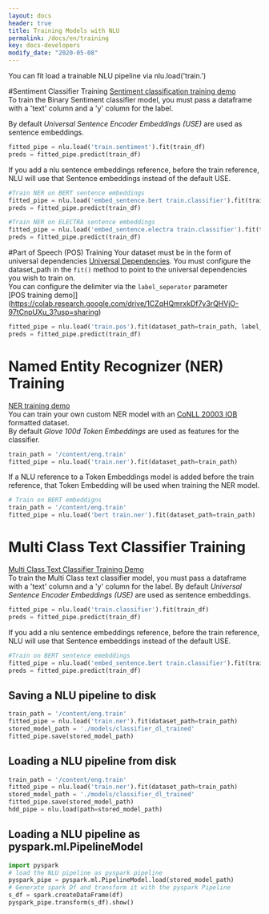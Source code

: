 ```yaml
---
layout: docs
header: true
title: Training Models with NLU
permalink: /docs/en/training
key: docs-developers
modify_date: "2020-05-08"
---
```


<div class="main-docs" markdown="1">

<div class="h3-box" markdown="1">

You can fit load a trainable NLU pipeline via nlu.load('train.<model>') 

#Sentiment Classifier Training
[Sentiment classification training demo](https://colab.research.google.com/drive/1f-EORjO3IpvwRAktuL4EvZPqPr2IZ_g8?usp=sharing)        
To train the Binary Sentiment classifier model, you must pass a dataframe with a 'text' column and a 'y' column for the label.

By default *Universal Sentence Encoder Embeddings (USE)* are used as sentence embeddings.

```python
fitted_pipe = nlu.load('train.sentiment').fit(train_df)
preds = fitted_pipe.predict(train_df)
```
If you add a nlu sentence embeddings reference, before the train reference, NLU will use that Sentence embeddings instead of the default USE.

```python
#Train NER on BERT sentence embeddings
fitted_pipe = nlu.load('embed_sentence.bert train.classifier').fit(train_df)
preds = fitted_pipe.predict(train_df)
```

```python
#Train NER on ELECTRA sentence embeddings
fitted_pipe = nlu.load('embed_sentence.electra train.classifier').fit(train_df)
preds = fitted_pipe.predict(train_df)
```


#Part of Speech (POS) Training
Your dataset must be in the form of universal dependencies [Universal Dependencies](https://universaldependencies.org/).
You must configure the dataset_path in the ```fit()``` method to point to the universal dependencies you wish to train on.       
You can configure the delimiter via the ```label_seperator``` parameter      
[POS training demo]](https://colab.research.google.com/drive/1CZqHQmrxkDf7y3rQHVjO-97tCnpUXu_3?usp=sharing)

```python
fitted_pipe = nlu.load('train.pos').fit(dataset_path=train_path, label_seperator='_')
preds = fitted_pipe.predict(train_df)
```



# Named Entity Recognizer (NER) Training
[NER training demo](https://colab.research.google.com/drive/1_GwhdXULq45GZkw3157fAOx4Wqo-fmFV?usp=sharing)        
You can train your own custom NER model with an [CoNLL 20003 IOB](https://www.aclweb.org/anthology/W03-0419.pdf) formatted dataset.      
By default *Glove 100d Token Embeddings* are used as features for the classifier.

```python
train_path = '/content/eng.train'
fitted_pipe = nlu.load('train.ner').fit(dataset_path=train_path)
```

If a NLU reference to a Token Embeddings model is added before the train reference, that Token Embedding will be used when training the NER model.

```python
# Train on BERT embeddigns
train_path = '/content/eng.train'
fitted_pipe = nlu.load('bert train.ner').fit(dataset_path=train_path)
```

# Multi Class Text Classifier Training
[Multi Class Text Classifier Training Demo](https://colab.research.google.com/drive/12FA2TVvvRWw4pRhxDnK32WAzl9dbF6Qw?usp=sharing)         
To train the Multi Class text classifier model, you must pass a dataframe with a 'text' column and a 'y' column for the label.
By default *Universal Sentence Encoder Embeddings (USE)* are used as sentence embeddings. 

```python
fitted_pipe = nlu.load('train.classifier').fit(train_df)
preds = fitted_pipe.predict(train_df)
```

If you add a nlu sentence embeddings reference, before the train reference, NLU will use that Sentence embeddings instead of the default USE.

```python
#Train on BERT sentence emebddings
fitted_pipe = nlu.load('embed_sentence.bert train.classifier').fit(train_df)
preds = fitted_pipe.predict(train_df)
```



## Saving a NLU pipeline to disk

```python
train_path = '/content/eng.train'
fitted_pipe = nlu.load('train.ner').fit(dataset_path=train_path)
stored_model_path = './models/classifier_dl_trained' 
fitted_pipe.save(stored_model_path)

```

## Loading a NLU pipeline from disk

```python
train_path = '/content/eng.train'
fitted_pipe = nlu.load('train.ner').fit(dataset_path=train_path)
stored_model_path = './models/classifier_dl_trained' 
fitted_pipe.save(stored_model_path)
hdd_pipe = nlu.load(path=stored_model_path)
```



## Loading a NLU pipeline as pyspark.ml.PipelineModel
```python
import pyspark
# load the NLU pipeline as pyspark pipeline
pyspark_pipe = pyspark.ml.PipelineModel.load(stored_model_path)
# Generate spark Df and transform it with the pyspark Pipeline
s_df = spark.createDataFrame(df)
pyspark_pipe.transform(s_df).show()
```


</div></div>